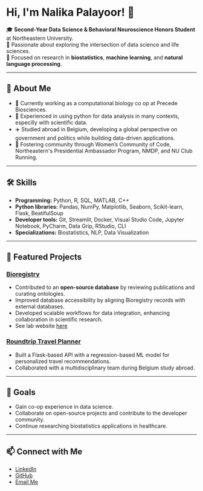 # Hi, I'm Nalika Palayoor! 👋

🎓 **Second-Year Data Science & Behavioral Neuroscience Honors Student** at Northeastern University.  
🌱 Passionate about exploring the intersection of data science and life sciences.  
🔬 Focused on research in **biostatistics**, **machine learning**, and **natural language processing**.  

---

## 🌱 About Me  
- 🧠 Currently working as a computational biology co op at Precede Biosciences.  
- 🔬 Experienced in using python for data analysis in many contexts, especilly with scientific data.
- ✈️ Studied abroad in Belgium, developing a global perspective on government and politics while building data-driven applications.  
- 🏃 Fostering community through Women’s Community of Code, Northeastern's Presidential Ambassador Program, NMDP, and NU Club Running.

---

## 🛠 Skills  
- **Programming:** Python, R, SQL, MATLAB, C++
- **Python libraries:** Pandas, NumPy, Matplotlib, Seaborn, Scikit-learn, Flask, BeatifulSoup 
- **Developer tools:** Git, Streamlit, Docker, Visual Studio Code, Jupyter Notebook, PyCharm, Data Grip, RStudio, CLI
- **Specializations:** Biostatistics, NLP, Data Visualization  

---

## 🌟 Featured Projects  
### [Bioregistry](https://github.com/nalikapalayoor/bioregistry)  
- Contributed to an **open-source database** by reviewing publications and curating ontologies.  
- Improved database accessibility by aligning Bioregistry records with external databases.  
- Developed scalable workflows for data integration, enhancing collaboration in scientific research.
- See lab website [here](https://gyorilab.github.io/)

### [Roundtrip Travel Planner](https://github.com/nalikapalayoor/RoundTripApp)
- Built a Flask-based API with a regression-based ML model for personalized travel recommendations.  
- Collaborated with a multidisciplinary team during Belgium study abroad.  


---

## 🚀 Goals  
- Gain co-op experience in data science.
- Collaborate on open-source projects and contribute to the developer community.  
- Continue researching biostatistics applications in healthcare.  

---

## 📫 Connect with Me  
- [LinkedIn](https://linkedin.com/in/nalika-palayoor)  
- [GitHub](https://github.com/nalikapalayoor)  
- [Email Me](mailto:palayoor.n@northeastern.edu)  
